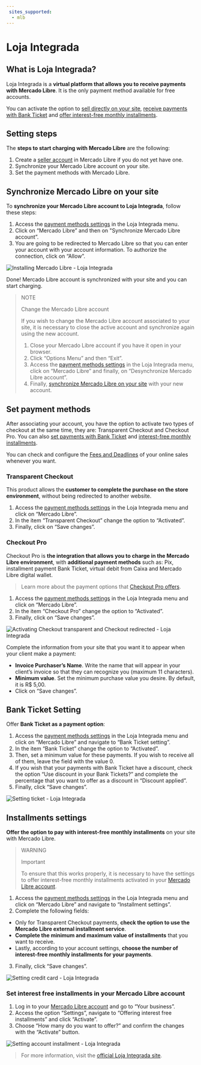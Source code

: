 ```yaml
---
 sites_supported:
  - mlb
---
```


# Loja Integrada

## What is Loja Integrada?

Loja Integrada is a **virtual platform that allows you to receive payments with Mercado Libre**.
It is the only payment method available for free accounts.

You can activate the option to [sell directly on your site](#bookmark_set_payment_methods), [receive payments with Bank Ticket](#bookmark_bank_ticket_setting) and [offer interest-free monthly installments](#bookmark_installments_settings).

## Setting steps

The **steps to start charging with Mercado Libre** are the following:

1. Create a [seller account](https://www.mercadopago.com.br/activities) in Mercado Libre if you do not yet have one.
2. Synchronize your Mercado Libre account on your site.
3. Set the payment methods with Mercado Libre.

## Synchronize Mercado Libre on your site

To **synchronize your Mercado Libre account to Loja Integrada**, follow these steps:

1. Access the [payment methods settings](https://app.lojaintegrada.com.br/painel/configuracao/pagamento/listar) in the Loja Integrada menu.
2. Click on “Mercado Libre” and then on "Synchronize Mercado Libre account”.
3. You are going to be redirected to Mercado Libre so that you can enter your account with your account information. To authorize the connection, click on “Allow”.


![Installing Mercado Libre - Loja Integrada](/images/lojaintegrada/lojaintegrada-connect-1.gif)


Done! Mercado Libre account is synchronized with your site and you can start charging.

> NOTE
>
> Change the Mercado Libre account
>
> If you wish to change the Mercado Libre account associated to your site, it is necessary to close the active account and synchronize again using the new account.
> 1. Close your Mercado Libre account if you have it open in your browser.
> 2. Click “Options Menu” and then “Exit”.
> 3. Access the [payment methods settings](https://app.lojaintegrada.com.br/painel/configuracao/pagamento/listar) in the Loja Integrada menu, click on “Mercado Libre” and finally, on “Desynchronize Mercado Libre account”.
> 4. Finally, [synchronize Mercado Libre on your site](#bookmark_synchronize_mercado_pago_on_your_site) with your new account.

## Set payment methods

After associating your account, you have the option to activate two types of checkout at the same time, they are: Transparent Checkout and Checkout Pro. You can also [set payments with Bank Ticket](#bookmark_bank_ticket_setting) and [interest-free monthly installments](#bookmark_installments_settings).

You can check and configure the [Fees and Deadlines](https://www.mercadopago.com.br/settings/release-options) of your online sales whenever you want.


### Transparent Checkout

This product allows the **customer to complete the purchase on the store environment**, without being redirected to another website.

1. Access the [payment methods settings](https://app.lojaintegrada.com.br/painel/configuracao/pagamento/listar) in the Loja Integrada menu and click on “Mercado Libre”.
2. In the item “Transparent Checkout” change the option to “Activated”.
3. Finally, click on “Save changes”.

### Checkout Pro

Checkout Pro is **the integration that allows you to charge in the Mercado Libre environment**, with **additional payment methods** such as: Pix, installment payment Bank Ticket, virtual debit from Caixa and Mercado Libre digital wallet.

> Learn more about the payment options that [Checkout Pro offers](https://conteudo.mercadopago.com.br/o-que-e-o-checkout-mercado-pago).

1. Access the [payment methods settings](https://app.lojaintegrada.com.br/painel/configuracao/pagamento/listar) in the Loja Integrada menu and click on “Mercado Libre”.
2. In the item “Checkout Pro” change the option to “Activated”.
3. Finally, click on “Save changes”.


![Activating Checkout transparent and Checkout redirected - Loja Integrada](/images/lojaintegrada/lojaintegrada-checkout-1.gif)


Complete the information from your site that you want it to appear when your client make a payment:

- **Invoice Purchaser’s Name**. Write the name that will appear in your client’s invoice so that they can recognize you (maximum 11 characters).
- **Minimum value**. Set the minimum purchase value you desire. By default, it is R$ 5,00.
- Click on “Save changes”.

## Bank Ticket Setting

Offer **Bank Ticket as a payment option**:

1. Access the [payment methods settings](https://app.lojaintegrada.com.br/painel/configuracao/pagamento/listar) in the Loja Integrada menu and click on “Mercado Libre” and navigate to “Bank Ticket setting”.
2. In the item “Bank Ticket” change the option to “Activated”.
3. Then, set a minimum value for these payments. If you wish to receive all of them, leave the field with the value 0.
4. If you wish that your payments with Bank Ticket have a discount, check the option “Use discount in your Bank Tickets?” and complete the percentage that you want to offer as a discount in “Discount applied”.
5. Finally, click “Save changes”.


![Setting ticket - Loja Integrada](/images/lojaintegrada/lojaintegrada-ticket-1.gif)


## Installments settings

**Offer the option to pay with interest-free monthly installments** on your site with Mercado Libre.

> WARNING
>
> Important
>
> To ensure that this works properly, it is necessary to have the settings to offer interest-free monthly installments activated in your [Mercado Libre account](#bookmark_set_interest_free_installments_in_your_mercado_pago_account).

1. Access the [payment methods settings](https://app.lojaintegrada.com.br/painel/configuracao/pagamento/listar) in the Loja Integrada menu and click on “Mercado Libre” and navigate to “Installment settings”.
2. Complete the following fields:
  - Only for Transparent Checkout payments, **check the option to use the Mercado Libre external installment service**.
  - **Complete the minimum and maximum value of installments** that you want to receive.
  - Lastly, according to your account settings, **choose the number of interest-free monthly installments for your payments**.
3. Finally, click “Save changes”.


![Setting credit card - Loja Integrada](/images/lojaintegrada/lojaintegrada-credit-card-1.gif)


### Set interest free installments in your Mercado Libre account

1. Log in to your [Mercado Libre account](https://www.mercadopago.com.br/business) and go to “Your business”.
2. Access the option “Settings”, navigate to “Offering interest free installments” and click “Activate”.
3. Choose “How many do you want to offer?” and confirm the changes with the “Activate” button.


![Setting account installment - Loja Integrada](/images/lojaintegrada/lojaintegrada-account-installment-1.gif)


> For more information, visit the [official Loja Integrada site](https://lojaintegrada.com.br/).
